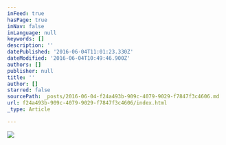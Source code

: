 ```yaml
---
inFeed: true
hasPage: true
inNav: false
inLanguage: null
keywords: []
description: ''
datePublished: '2016-06-04T11:01:23.330Z'
dateModified: '2016-06-04T10:49:46.900Z'
authors: []
publisher: null
title: ''
author: []
starred: false
sourcePath: _posts/2016-06-04-f24a493b-909c-4079-9029-f7847f3c4606.md
url: f24a493b-909c-4079-9029-f7847f3c4606/index.html
_type: Article

---
```

![](https://the-grid-user-content.s3-us-west-2.amazonaws.com/71b6379e-a7d8-425b-bffd-eda13af7633f.jpg)